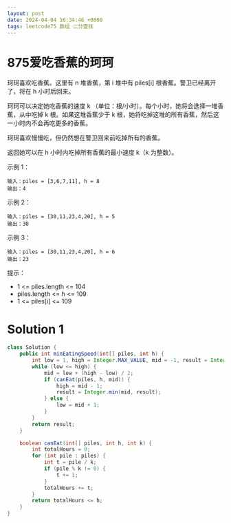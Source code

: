 ```yaml
---
layout: post
date: 2024-04-04 16:34:46 +0800
tags: leetcode75 数组 二分查找
---
```


# 875爱吃香蕉的珂珂

珂珂喜欢吃香蕉。这里有 n 堆香蕉，第 i 堆中有 piles[i] 根香蕉。警卫已经离开了，将在 h 小时后回来。

珂珂可以决定她吃香蕉的速度 k （单位：根/小时）。每个小时，她将会选择一堆香蕉，从中吃掉 k 根。如果这堆香蕉少于 k 根，她将吃掉这堆的所有香蕉，然后这一小时内不会再吃更多的香蕉。  

珂珂喜欢慢慢吃，但仍然想在警卫回来前吃掉所有的香蕉。

返回她可以在 h 小时内吃掉所有香蕉的最小速度 k（k 为整数）。

示例 1：
```
输入：piles = [3,6,7,11], h = 8
输出：4
```
示例 2：
```
输入：piles = [30,11,23,4,20], h = 5
输出：30
```
示例 3：
```
输入：piles = [30,11,23,4,20], h = 6
输出：23
```

提示：
+ 1 <= piles.length <= 104
+ piles.length <= h <= 109
+ 1 <= piles[i] <= 109

# Solution 1

```java
class Solution {
    public int minEatingSpeed(int[] piles, int h) {
        int low = 1, high = Integer.MAX_VALUE, mid = -1, result = Integer.MAX_VALUE;
        while (low <= high) {
            mid = low + (high - low) / 2;
            if (canEat(piles, h, mid)) {
                high = mid - 1;
                result = Integer.min(mid, result);
            } else {
                low = mid + 1;
            }
        }
        return result;
    }

    boolean canEat(int[] piles, int h, int k) {
        int totalHours = 0;
        for (int pile : piles) {
            int t = pile / k;
            if (pile % k != 0) {
                t += 1;
            }
            totalHours += t;
        }
        return totalHours <= h;
    }
}
```
